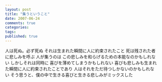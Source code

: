 ```yaml
---
layout: post
title: "集うということ"
date: 2007-06-24
comments: true
categories:
tags:
published: true
---
```



人は死ぬ。必ず死ぬ
それは生まれた瞬間に人に約束されたこと
死は残された者に悲しみを呼ぶ
人が集うのは
この悲しみを和らげるための本能なのかもしれない
しかしそれは同時に
喜びを薄めてしまうかもしれない
喜びも悲しみも生まれた瞬間に人に約束されたことであり
人はそれをただ待つしかないのかもしれない
そう思うと、僕の中で生きる喜びと生きる悲しみがミックスした
